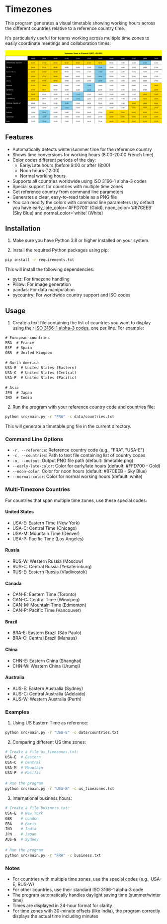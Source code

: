 # Timezones
This program generates a visual timetable showing working hours across the different countries relative to a reference country time.

It's particularly useful for teams working across multiple time zones to easily coordinate meetings and collaboration times:

![timetable](./timetable.png)

## Features
- Automatically detects winter/summer time for the reference country
- Shows time conversions for working hours (8:00-20:00 French time)
- Color codes different periods of the day:
  - Early/Late hours (before 9:00 or after 18:00)
  - Noon hours (12:00)
  - Normal working hours
- Supports all countries worldwide using ISO 3166-1 alpha-3 codes
- Special support for countries with multiple time zones
- Get reference country from command line parameters
- Generates a clear, easy-to-read table as a PNG file
- You can modify the colors with command line parameters (by default you have early_late_color='#FFD700' (Gold), noon_color='#87CEEB' (Sky Blue) and normal_color='white' (White)

## Installation

1. Make sure you have Python 3.8 or higher installed on your system.

2. Install the required Python packages using pip:
```bash
pip install -r requirements.txt
```

This will install the following dependencies:
- pytz: For timezone handling
- Pillow: For image generation
- pandas: For data manipulation
- pycountry: For worldwide country support and ISO codes

## Usage

1. Create a text file containing the list of countries you want to display using their [ISO 3166-1 alpha-3 codes](https://en.wikipedia.org/wiki/ISO_3166-1_alpha-3), one per line. For example:
```
# European countries
FRA  # France
ESP  # Spain
GBR  # United Kingdom

# North America
USA-E  # United States (Eastern)
USA-C  # United States (Central)
USA-P  # United States (Pacific)

# Asia
JPN  # Japan
IND  # India
```

2. Run the program with your reference country code and countries file:
```bash
python src/main.py -r "FRA" -c data/countries.txt
```

This will generate a timetable.png file in the current directory.

### Command Line Options

- `-r, --reference`: Reference country code (e.g., "FRA", "USA-E")
- `-c, --countries`: Path to text file containing list of country codes
- `-o, --output`: Output PNG file path (default: timetable.png)
- `--early-late-color`: Color for early/late hours (default: #FFD700 - Gold)
- `--noon-color`: Color for noon hours (default: #87CEEB - Sky Blue)
- `--normal-color`: Color for normal working hours (default: white)

### Multi-Timezone Countries

For countries that span multiple time zones, use these special codes:

#### United States
- USA-E: Eastern Time (New York)
- USA-C: Central Time (Chicago)
- USA-M: Mountain Time (Denver)
- USA-P: Pacific Time (Los Angeles)

#### Russia
- RUS-W: Western Russia (Moscow)
- RUS-C: Central Russia (Yekaterinburg)
- RUS-E: Eastern Russia (Vladivostok)

#### Canada
- CAN-E: Eastern Time (Toronto)
- CAN-C: Central Time (Winnipeg)
- CAN-M: Mountain Time (Edmonton)
- CAN-P: Pacific Time (Vancouver)

#### Brazil
- BRA-E: Eastern Brazil (São Paulo)
- BRA-C: Central Brazil (Manaus)

#### China
- CHN-E: Eastern China (Shanghai)
- CHN-W: Western China (Urumqi)

#### Australia
- AUS-E: Eastern Australia (Sydney)
- AUS-C: Central Australia (Adelaide)
- AUS-W: Western Australia (Perth)

### Examples

1. Using US Eastern Time as reference:
```bash
python src/main.py -r "USA-E" -c data/countries.txt
```

2. Comparing different US time zones:
```bash
# Create a file us_timezones.txt:
USA-E  # Eastern
USA-C  # Central
USA-M  # Mountain
USA-P  # Pacific

# Run the program
python src/main.py -r "USA-E" -c us_timezones.txt
```

3. International business hours:
```bash
# Create a file business.txt:
USA-E  # New York
GBR    # London
FRA    # Paris
IND    # India
JPN    # Japan
AUS-E  # Sydney

# Run the program
python src/main.py -r "FRA" -c business.txt
```

### Notes

- For countries with multiple time zones, use the special codes (e.g., USA-E, RUS-W)
- For other countries, use their standard ISO 3166-1 alpha-3 code
- The program automatically handles daylight saving time (summer/winter time)
- Times are displayed in 24-hour format for clarity
- For time zones with 30-minute offsets (like India), the program correctly displays the actual time including minutes
